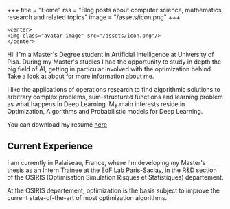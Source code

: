 +++
title = "Home"
rss = "Blog posts about computer science, mathematics, research and related topics"
image = "/assets/icon.png"
+++

~~~
<center>
<img class="avatar-image" src="/assets/icon.png"/>
</center>
~~~

Hi! I"m a Master's Degree student in Artificial Intelligence at University of Pisa. During my Master's studies I had the opportunity to study in depth the big field of AI, getting in particular involved with the optimization behind.
Take a look at [about](/about) for more information about me.

I like the applications of operations research to find algorithmic solutions to arbitrary complex problems, sum-structured functions and learning problem as what happens in Deep Learning.
My main interests reside in Optimization, Algorithms and Probabilistic models for Deep Learning.

You can download my resumé [here](assets/resume.pdf)

## Current Experience

I am currently in Palaiseau, France, where I'm developing my Master's thesis as an Intern Trainee at the EdF Lab Paris-Saclay, in the R&D section of the OSIRIS (Optimisation Simulation Risques et Statistiques) departement.

At the OSIRIS departement, optimization is the basis subject to improve the current state-of-the-art of most optimization algorithms.


<!-- ## Posts

{{blogposts}} -->